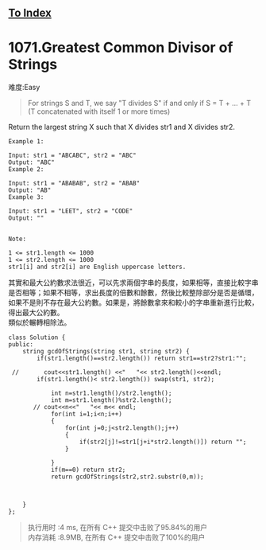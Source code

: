 [To Index](/index.md)
---
# 1071.Greatest Common Divisor of Strings
难度:Easy
> For strings S and T, we say "T divides S" if and only if S = T + ... + T  (T concatenated with itself 1 or more times)

Return the largest string X such that X divides str1 and X divides str2.

 
```
Example 1:

Input: str1 = "ABCABC", str2 = "ABC"
Output: "ABC"
Example 2:

Input: str1 = "ABABAB", str2 = "ABAB"
Output: "AB"
Example 3:

Input: str1 = "LEET", str2 = "CODE"
Output: ""
 

Note:

1 <= str1.length <= 1000
1 <= str2.length <= 1000
str1[i] and str2[i] are English uppercase letters.
```

其實和最大公約數求法很近，可以先求兩個字串的長度，如果相等，直接比較字串是否相等；如果不相等，求出長度的倍數和餘數，然後比較整除部分是否是循環，如果不是則不存在最大公約數。如果是，將餘數拿來和較小的字串重新進行比較，得出最大公約數。  
類似於輾轉相除法。   


```
class Solution {
public:
    string gcdOfStrings(string str1, string str2) {       
        if(str1.length()==str2.length()) return str1==str2?str1:"";

 //       cout<<str1.length() <<"   "<< str2.length()<<endl;
        if(str1.length()< str2.length()) swap(str1, str2);
        
            int n=str1.length()/str2.length();
            int m=str1.length()%str2.length();
       // cout<<n<<"   "<< m<< endl;
            for(int i=1;i<n;i++)
            {
                for(int j=0;j<str2.length();j++)
                {
                    if(str2[j]!=str1[j+i*str2.length()]) return "";
                }
                
            }
            if(m==0) return str2;
            return gcdOfStrings(str2,str2.substr(0,m));
        
        
        
    }
};
```

> 执行用时 :4 ms, 在所有 C++ 提交中击败了95.84%的用户   
内存消耗 :8.9MB, 在所有 C++ 提交中击败了100%的用户
